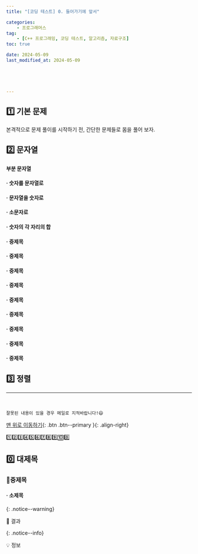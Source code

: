 ```yaml
---
title: "[코딩 테스트] 0. 들어가기에 앞서"

categories: 
    - 프로그래머스
tag: 
    - [C++ 프로그래밍, 코딩 테스트, 알고리즘, 자료구조]
toc: true

date: 2024-05-09
last_modified_at: 2024-05-09





---
```


## 1️⃣ 기본 문제

본격적으로 문제 풀이를 시작하기 전, 간단한 문제들로 몸을 풀어 보자.



## 2️⃣ 문자열

#### 부분 문자열

#### ·  숫자를 문자열로



#### ·  문자열을 숫자로



#### ·  소문자로



#### ·  숫자의 각 자리의 합



#### ·  중제목

#### ·  중제목

#### ·  중제목

#### ·  중제목

#### ·  중제목

#### ·  중제목

#### ·  중제목

#### ·  중제목

#### ·  중제목





## 3️⃣ 정렬








***

<br>

    잘못된 내용이 있을 경우 메일로 지적바랍니다!😄

[맨 위로 이동하기](#){: .btn .btn--primary }{: .align-right}





1️⃣2️⃣3️⃣4️⃣5️⃣6️⃣7️⃣8️⃣9️⃣🔟0️⃣



## 0️⃣ 대제목



### 🔸중제목



#### ·  소제목



{: .notice--warning}

🚀 결과

{: .notice--info}

💡 정보